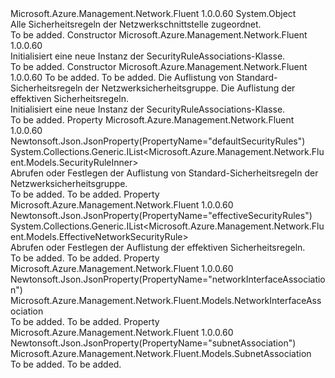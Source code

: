 <Type Name="SecurityRuleAssociations" FullName="Microsoft.Azure.Management.Network.Fluent.Models.SecurityRuleAssociations">
  <TypeSignature Language="C#" Value="public class SecurityRuleAssociations" />
  <TypeSignature Language="ILAsm" Value=".class public auto ansi beforefieldinit SecurityRuleAssociations extends System.Object" />
  <TypeSignature Language="DocId" Value="T:Microsoft.Azure.Management.Network.Fluent.Models.SecurityRuleAssociations" />
  <TypeSignature Language="VB.NET" Value="Public Class SecurityRuleAssociations" />
  <TypeSignature Language="F#" Value="type SecurityRuleAssociations = class" />
  <AssemblyInfo>
    <AssemblyName>Microsoft.Azure.Management.Network.Fluent</AssemblyName>
    <AssemblyVersion>1.0.0.60</AssemblyVersion>
  </AssemblyInfo>
  <Base>
    <BaseTypeName>System.Object</BaseTypeName>
  </Base>
  <Interfaces />
  <Docs>
    <summary>
            Alle Sicherheitsregeln der Netzwerkschnittstelle zugeordnet.
            </summary>
    <remarks>To be added.</remarks>
  </Docs>
  <Members>
    <Member MemberName=".ctor">
      <MemberSignature Language="C#" Value="public SecurityRuleAssociations ();" />
      <MemberSignature Language="ILAsm" Value=".method public hidebysig specialname rtspecialname instance void .ctor() cil managed" />
      <MemberSignature Language="DocId" Value="M:Microsoft.Azure.Management.Network.Fluent.Models.SecurityRuleAssociations.#ctor" />
      <MemberSignature Language="VB.NET" Value="Public Sub New ()" />
      <MemberType>Constructor</MemberType>
      <AssemblyInfo>
        <AssemblyName>Microsoft.Azure.Management.Network.Fluent</AssemblyName>
        <AssemblyVersion>1.0.0.60</AssemblyVersion>
      </AssemblyInfo>
      <Parameters />
      <Docs>
        <summary>
            Initialisiert eine neue Instanz der SecurityRuleAssociations-Klasse.
            </summary>
        <remarks>To be added.</remarks>
      </Docs>
    </Member>
    <Member MemberName=".ctor">
      <MemberSignature Language="C#" Value="public SecurityRuleAssociations (Microsoft.Azure.Management.Network.Fluent.Models.NetworkInterfaceAssociation networkInterfaceAssociation = null, Microsoft.Azure.Management.Network.Fluent.Models.SubnetAssociation subnetAssociation = null, System.Collections.Generic.IList&lt;Microsoft.Azure.Management.Network.Fluent.Models.SecurityRuleInner&gt; defaultSecurityRules = null, System.Collections.Generic.IList&lt;Microsoft.Azure.Management.Network.Fluent.Models.EffectiveNetworkSecurityRule&gt; effectiveSecurityRules = null);" />
      <MemberSignature Language="ILAsm" Value=".method public hidebysig specialname rtspecialname instance void .ctor(class Microsoft.Azure.Management.Network.Fluent.Models.NetworkInterfaceAssociation networkInterfaceAssociation, class Microsoft.Azure.Management.Network.Fluent.Models.SubnetAssociation subnetAssociation, class System.Collections.Generic.IList`1&lt;class Microsoft.Azure.Management.Network.Fluent.Models.SecurityRuleInner&gt; defaultSecurityRules, class System.Collections.Generic.IList`1&lt;class Microsoft.Azure.Management.Network.Fluent.Models.EffectiveNetworkSecurityRule&gt; effectiveSecurityRules) cil managed" />
      <MemberSignature Language="DocId" Value="M:Microsoft.Azure.Management.Network.Fluent.Models.SecurityRuleAssociations.#ctor(Microsoft.Azure.Management.Network.Fluent.Models.NetworkInterfaceAssociation,Microsoft.Azure.Management.Network.Fluent.Models.SubnetAssociation,System.Collections.Generic.IList{Microsoft.Azure.Management.Network.Fluent.Models.SecurityRuleInner},System.Collections.Generic.IList{Microsoft.Azure.Management.Network.Fluent.Models.EffectiveNetworkSecurityRule})" />
      <MemberSignature Language="F#" Value="new Microsoft.Azure.Management.Network.Fluent.Models.SecurityRuleAssociations : Microsoft.Azure.Management.Network.Fluent.Models.NetworkInterfaceAssociation * Microsoft.Azure.Management.Network.Fluent.Models.SubnetAssociation * System.Collections.Generic.IList&lt;Microsoft.Azure.Management.Network.Fluent.Models.SecurityRuleInner&gt; * System.Collections.Generic.IList&lt;Microsoft.Azure.Management.Network.Fluent.Models.EffectiveNetworkSecurityRule&gt; -&gt; Microsoft.Azure.Management.Network.Fluent.Models.SecurityRuleAssociations" Usage="new Microsoft.Azure.Management.Network.Fluent.Models.SecurityRuleAssociations (networkInterfaceAssociation, subnetAssociation, defaultSecurityRules, effectiveSecurityRules)" />
      <MemberType>Constructor</MemberType>
      <AssemblyInfo>
        <AssemblyName>Microsoft.Azure.Management.Network.Fluent</AssemblyName>
        <AssemblyVersion>1.0.0.60</AssemblyVersion>
      </AssemblyInfo>
      <Parameters>
        <Parameter Name="networkInterfaceAssociation" Type="Microsoft.Azure.Management.Network.Fluent.Models.NetworkInterfaceAssociation" />
        <Parameter Name="subnetAssociation" Type="Microsoft.Azure.Management.Network.Fluent.Models.SubnetAssociation" />
        <Parameter Name="defaultSecurityRules" Type="System.Collections.Generic.IList&lt;Microsoft.Azure.Management.Network.Fluent.Models.SecurityRuleInner&gt;" />
        <Parameter Name="effectiveSecurityRules" Type="System.Collections.Generic.IList&lt;Microsoft.Azure.Management.Network.Fluent.Models.EffectiveNetworkSecurityRule&gt;" />
      </Parameters>
      <Docs>
        <param name="networkInterfaceAssociation">To be added.</param>
        <param name="subnetAssociation">To be added.</param>
        <param name="defaultSecurityRules">Die Auflistung von Standard-Sicherheitsregeln der Netzwerksicherheitsgruppe.</param>
        <param name="effectiveSecurityRules">Die Auflistung der effektiven Sicherheitsregeln.</param>
        <summary>
            Initialisiert eine neue Instanz der SecurityRuleAssociations-Klasse.
            </summary>
        <remarks>To be added.</remarks>
      </Docs>
    </Member>
    <Member MemberName="DefaultSecurityRules">
      <MemberSignature Language="C#" Value="public System.Collections.Generic.IList&lt;Microsoft.Azure.Management.Network.Fluent.Models.SecurityRuleInner&gt; DefaultSecurityRules { get; set; }" />
      <MemberSignature Language="ILAsm" Value=".property instance class System.Collections.Generic.IList`1&lt;class Microsoft.Azure.Management.Network.Fluent.Models.SecurityRuleInner&gt; DefaultSecurityRules" />
      <MemberSignature Language="DocId" Value="P:Microsoft.Azure.Management.Network.Fluent.Models.SecurityRuleAssociations.DefaultSecurityRules" />
      <MemberSignature Language="VB.NET" Value="Public Property DefaultSecurityRules As IList(Of SecurityRuleInner)" />
      <MemberSignature Language="F#" Value="member this.DefaultSecurityRules : System.Collections.Generic.IList&lt;Microsoft.Azure.Management.Network.Fluent.Models.SecurityRuleInner&gt; with get, set" Usage="Microsoft.Azure.Management.Network.Fluent.Models.SecurityRuleAssociations.DefaultSecurityRules" />
      <MemberType>Property</MemberType>
      <AssemblyInfo>
        <AssemblyName>Microsoft.Azure.Management.Network.Fluent</AssemblyName>
        <AssemblyVersion>1.0.0.60</AssemblyVersion>
      </AssemblyInfo>
      <Attributes>
        <Attribute>
          <AttributeName>Newtonsoft.Json.JsonProperty(PropertyName="defaultSecurityRules")</AttributeName>
        </Attribute>
      </Attributes>
      <ReturnValue>
        <ReturnType>System.Collections.Generic.IList&lt;Microsoft.Azure.Management.Network.Fluent.Models.SecurityRuleInner&gt;</ReturnType>
      </ReturnValue>
      <Docs>
        <summary>
            Abrufen oder Festlegen der Auflistung von Standard-Sicherheitsregeln der Netzwerksicherheitsgruppe.
            </summary>
        <value>To be added.</value>
        <remarks>To be added.</remarks>
      </Docs>
    </Member>
    <Member MemberName="EffectiveSecurityRules">
      <MemberSignature Language="C#" Value="public System.Collections.Generic.IList&lt;Microsoft.Azure.Management.Network.Fluent.Models.EffectiveNetworkSecurityRule&gt; EffectiveSecurityRules { get; set; }" />
      <MemberSignature Language="ILAsm" Value=".property instance class System.Collections.Generic.IList`1&lt;class Microsoft.Azure.Management.Network.Fluent.Models.EffectiveNetworkSecurityRule&gt; EffectiveSecurityRules" />
      <MemberSignature Language="DocId" Value="P:Microsoft.Azure.Management.Network.Fluent.Models.SecurityRuleAssociations.EffectiveSecurityRules" />
      <MemberSignature Language="VB.NET" Value="Public Property EffectiveSecurityRules As IList(Of EffectiveNetworkSecurityRule)" />
      <MemberSignature Language="F#" Value="member this.EffectiveSecurityRules : System.Collections.Generic.IList&lt;Microsoft.Azure.Management.Network.Fluent.Models.EffectiveNetworkSecurityRule&gt; with get, set" Usage="Microsoft.Azure.Management.Network.Fluent.Models.SecurityRuleAssociations.EffectiveSecurityRules" />
      <MemberType>Property</MemberType>
      <AssemblyInfo>
        <AssemblyName>Microsoft.Azure.Management.Network.Fluent</AssemblyName>
        <AssemblyVersion>1.0.0.60</AssemblyVersion>
      </AssemblyInfo>
      <Attributes>
        <Attribute>
          <AttributeName>Newtonsoft.Json.JsonProperty(PropertyName="effectiveSecurityRules")</AttributeName>
        </Attribute>
      </Attributes>
      <ReturnValue>
        <ReturnType>System.Collections.Generic.IList&lt;Microsoft.Azure.Management.Network.Fluent.Models.EffectiveNetworkSecurityRule&gt;</ReturnType>
      </ReturnValue>
      <Docs>
        <summary>
            Abrufen oder Festlegen der Auflistung der effektiven Sicherheitsregeln.
            </summary>
        <value>To be added.</value>
        <remarks>To be added.</remarks>
      </Docs>
    </Member>
    <Member MemberName="NetworkInterfaceAssociation">
      <MemberSignature Language="C#" Value="public Microsoft.Azure.Management.Network.Fluent.Models.NetworkInterfaceAssociation NetworkInterfaceAssociation { get; set; }" />
      <MemberSignature Language="ILAsm" Value=".property instance class Microsoft.Azure.Management.Network.Fluent.Models.NetworkInterfaceAssociation NetworkInterfaceAssociation" />
      <MemberSignature Language="DocId" Value="P:Microsoft.Azure.Management.Network.Fluent.Models.SecurityRuleAssociations.NetworkInterfaceAssociation" />
      <MemberSignature Language="VB.NET" Value="Public Property NetworkInterfaceAssociation As NetworkInterfaceAssociation" />
      <MemberSignature Language="F#" Value="member this.NetworkInterfaceAssociation : Microsoft.Azure.Management.Network.Fluent.Models.NetworkInterfaceAssociation with get, set" Usage="Microsoft.Azure.Management.Network.Fluent.Models.SecurityRuleAssociations.NetworkInterfaceAssociation" />
      <MemberType>Property</MemberType>
      <AssemblyInfo>
        <AssemblyName>Microsoft.Azure.Management.Network.Fluent</AssemblyName>
        <AssemblyVersion>1.0.0.60</AssemblyVersion>
      </AssemblyInfo>
      <Attributes>
        <Attribute>
          <AttributeName>Newtonsoft.Json.JsonProperty(PropertyName="networkInterfaceAssociation")</AttributeName>
        </Attribute>
      </Attributes>
      <ReturnValue>
        <ReturnType>Microsoft.Azure.Management.Network.Fluent.Models.NetworkInterfaceAssociation</ReturnType>
      </ReturnValue>
      <Docs>
        <summary />
        <value>To be added.</value>
        <remarks>To be added.</remarks>
      </Docs>
    </Member>
    <Member MemberName="SubnetAssociation">
      <MemberSignature Language="C#" Value="public Microsoft.Azure.Management.Network.Fluent.Models.SubnetAssociation SubnetAssociation { get; set; }" />
      <MemberSignature Language="ILAsm" Value=".property instance class Microsoft.Azure.Management.Network.Fluent.Models.SubnetAssociation SubnetAssociation" />
      <MemberSignature Language="DocId" Value="P:Microsoft.Azure.Management.Network.Fluent.Models.SecurityRuleAssociations.SubnetAssociation" />
      <MemberSignature Language="VB.NET" Value="Public Property SubnetAssociation As SubnetAssociation" />
      <MemberSignature Language="F#" Value="member this.SubnetAssociation : Microsoft.Azure.Management.Network.Fluent.Models.SubnetAssociation with get, set" Usage="Microsoft.Azure.Management.Network.Fluent.Models.SecurityRuleAssociations.SubnetAssociation" />
      <MemberType>Property</MemberType>
      <AssemblyInfo>
        <AssemblyName>Microsoft.Azure.Management.Network.Fluent</AssemblyName>
        <AssemblyVersion>1.0.0.60</AssemblyVersion>
      </AssemblyInfo>
      <Attributes>
        <Attribute>
          <AttributeName>Newtonsoft.Json.JsonProperty(PropertyName="subnetAssociation")</AttributeName>
        </Attribute>
      </Attributes>
      <ReturnValue>
        <ReturnType>Microsoft.Azure.Management.Network.Fluent.Models.SubnetAssociation</ReturnType>
      </ReturnValue>
      <Docs>
        <summary />
        <value>To be added.</value>
        <remarks>To be added.</remarks>
      </Docs>
    </Member>
  </Members>
</Type>